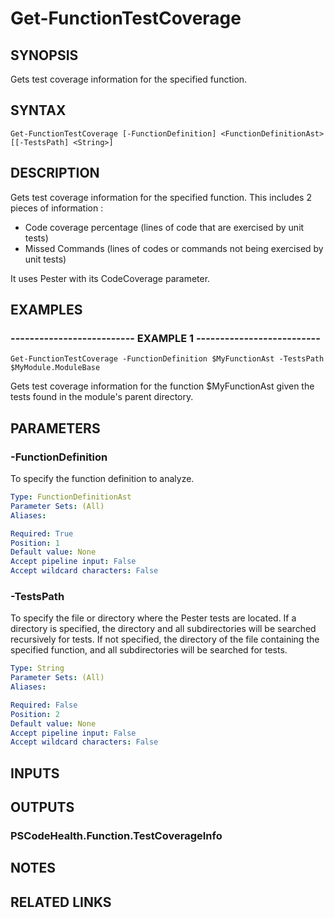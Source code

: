 # Get-FunctionTestCoverage

## SYNOPSIS
Gets test coverage information for the specified function.

## SYNTAX

```
Get-FunctionTestCoverage [-FunctionDefinition] <FunctionDefinitionAst> [[-TestsPath] <String>]
```

## DESCRIPTION
Gets test coverage information for the specified function.
This includes 2 pieces of information :  
  - Code coverage percentage (lines of code that are exercised by unit tests)  
  - Missed Commands (lines of codes or commands not being exercised by unit tests)  

It uses Pester with its CodeCoverage parameter.

## EXAMPLES

### -------------------------- EXAMPLE 1 --------------------------
```
Get-FunctionTestCoverage -FunctionDefinition $MyFunctionAst -TestsPath $MyModule.ModuleBase
```

Gets test coverage information for the function $MyFunctionAst given the tests found in the module's parent directory.

## PARAMETERS

### -FunctionDefinition
To specify the function definition to analyze.

```yaml
Type: FunctionDefinitionAst
Parameter Sets: (All)
Aliases: 

Required: True
Position: 1
Default value: None
Accept pipeline input: False
Accept wildcard characters: False
```

### -TestsPath
To specify the file or directory where the Pester tests are located.
If a directory is specified, the directory and all subdirectories will be searched recursively for tests.
If not specified, the directory of the file containing the specified function, and all subdirectories will be searched for tests.

```yaml
Type: String
Parameter Sets: (All)
Aliases: 

Required: False
Position: 2
Default value: None
Accept pipeline input: False
Accept wildcard characters: False
```

## INPUTS

## OUTPUTS

### PSCodeHealth.Function.TestCoverageInfo

## NOTES

## RELATED LINKS

